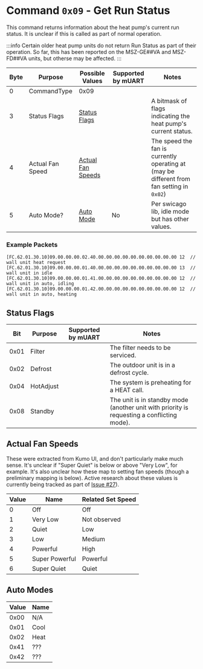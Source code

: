 # Command `0x09` - Get Run Status


This command returns information about the heat pump's current run status. It is unclear if this is called as part of 
normal operation.

:::info
Certain older heat pump units do not return Run Status as part of their operation. So far, this has been reported on
the MSZ-GE##VA and MSZ-FD##VA units, but otherse may be affected.
:::

| Byte | Purpose          | Possible Values                         | Supported by mUART | Notes                                                                                     |
|------|------------------|-----------------------------------------|--------------------|-------------------------------------------------------------------------------------------|
| 0    | CommandType      | 0x09                                    |                    |
| 3    | Status Flags     | [Status Flags](#status-flags)           |                    | A bitmask of flags indicating the heat pump's current status.                             |
| 4    | Actual Fan Speed | [Actual Fan Speeds](#actual-fan-speeds) |                    | The speed the fan is currently operating at (may be different from fan setting in `0x02`) |
| 5    | Auto Mode?       | [Auto Mode](#auto-modes)                | No                 | Per swicago lib, idle mode but has other values.                                          |

### Example Packets

```
[FC.62.01.30.10]09.00.00.00.02.40.00.00.00.00.00.00.00.00.00.00 12  // wall unit heat request
[FC.62.01.30.10]09.00.00.00.01.40.00.00.00.00.00.00.00.00.00.00 13  // wall unit in idle
[FC.62.01.30.10]09.00.00.00.01.41.00.00.00.00.00.00.00.00.00.00 12  // wall unit in auto, idling
[FC.62.01.30.10]09.00.00.00.01.42.00.00.00.00.00.00.00.00.00.00 12  // wall unit in auto, heating
```

## Status Flags

| Bit  | Purpose   | Supported by mUART | Notes                                                                                      |
|------|-----------|--------------------|--------------------------------------------------------------------------------------------|
| 0x01 | Filter    |                    | The filter needs to be serviced.                                                           |
| 0x02 | Defrost   |                    | The outdoor unit is in a defrost cycle.                                                    |
| 0x04 | HotAdjust |                    | The system is preheating for a HEAT call.                                                  |
| 0x08 | Standby   |                    | The unit is in standby mode (another unit with priority is requesting a conflicting mode). |

## Actual Fan Speeds

These were extracted from Kumo UI, and don't particularly make much sense. It's unclear if "Super Quiet" is below or 
above "Very Low", for example. It's also unclear how these map to setting fan speeds (though a preliminary mapping is 
below). Active research about these values is currently being tracked as part of 
[Issue #27](https://github.com/Sammy1Am/mitsubishi-uart/issues/27)).

| Value | Name           | Related Set Speed |
|-------|----------------|-------------------|
| 0     | Off            | Off               |
| 1     | Very Low       | Not observed      |
| 2     | Quiet          | Low               |
| 3     | Low            | Medium            |
| 4     | Powerful       | High              |
| 5     | Super Powerful | Powerful          |
| 6     | Super Quiet    | Quiet             |

## Auto Modes

| Value | Name |
|-------|------|
| 0x00  | N/A  |
| 0x01  | Cool |
| 0x02  | Heat |
| 0x41  | ???  |
| 0x42  | ???  |
